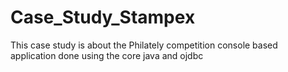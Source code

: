 # Case_Study_Stampex
This case study is about the Philately competition console based application done using the core java and ojdbc
